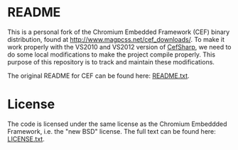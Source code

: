 # README

This is a personal fork of the Chromium Embedded Framework (CEF) binary distribution, found at http://www.magpcss.net/cef_downloads/. To make it work properly with the VS2010 and VS2012 version of [CefSharp](http://github.com/perlun/CefSharp), we need to do some local modifications to make the project compile properly. This purpose of this repository is to track and maintain these modifications.

The original README for CEF can be found here: [README.txt](README.txt).

# License

The code is licensed under the same license as the Chromium Embeddded Framework, i.e. the "new BSD" license. The full text can be found here: [LICENSE.txt](LICENSE.txt).
